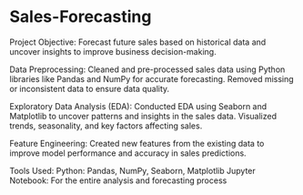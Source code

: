 # Sales-Forecasting

Project Objective: Forecast future sales based on historical data and uncover insights to improve business decision-making.

Data Preprocessing:
Cleaned and pre-processed sales data using Python libraries like Pandas and NumPy for accurate forecasting.
Removed missing or inconsistent data to ensure data quality.

Exploratory Data Analysis (EDA):
Conducted EDA using Seaborn and Matplotlib to uncover patterns and insights in the sales data.
Visualized trends, seasonality, and key factors affecting sales.

Feature Engineering:
Created new features from the existing data to improve model performance and accuracy in sales predictions.

Tools Used:
Python: Pandas, NumPy, Seaborn, Matplotlib
Jupyter Notebook: For the entire analysis and forecasting process
